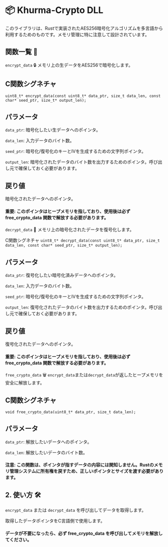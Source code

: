 # 📦 Khurma-Crypto DLL
このライブラリは、Rustで実装されたAES256暗号化アルゴリズムを多言語から利用するためのものです。メモリ管理に特に注意して設計されています。

## 関数一覧 📝
`encrypt_data` 🔒
メモリ上の生データをAES256で暗号化します。

## C関数シグネチャ
`uint8_t* encrypt_data(const uint8_t* data_ptr, size_t data_len, const char* seed_ptr, size_t* output_len);`

## パラメータ

`data_ptr`: 暗号化したい生データへのポインタ。

`data_len`: 入力データのバイト数。

`seed_ptr`: 暗号化/復号化のキーとIVを生成するための文字列ポインタ。

`output_len`: 暗号化されたデータのバイト数を出力するためのポインタ。呼び出し元で確保しておく必要があります。

## 戻り値

暗号化されたデータへのポインタ。

#### 重要: このポインタはヒープメモリを指しており、使用後は必ず free_crypto_data 関数で解放する必要があります。

`decrypt_data` 🔑
メモリ上の暗号化されたデータを復号化します。

C関数シグネチャ
`uint8_t* decrypt_data(const uint8_t* data_ptr, size_t data_len, const char* seed_ptr, size_t* output_len);`

## パラメータ

`data_ptr`: 復号化したい暗号化済みデータへのポインタ。

`data_len`: 入力データのバイト数。

`seed_ptr`: 暗号化/復号化のキーとIVを生成するための文字列ポインタ。

`output_len`: 復号化されたデータのバイト数を出力するためのポインタ。呼び出し元で確保しておく必要があります。

## 戻り値

復号化されたデータへのポインタ。

#### 重要: このポインタはヒープメモリを指しており、使用後は必ず free_crypto_data 関数で解放する必要があります。

`free_crypto_data` 🗑️
`encrypt_data`または`decrypt_data`が返したヒープメモリを安全に解放します。

## C関数シグネチャ
`void free_crypto_data(uint8_t* data_ptr, size_t data_len);`

## パラメータ

`data_ptr`: 解放したいデータへのポインタ。

`data_len`: 解放したいデータのバイト数。

#### 注意: この関数は、ポインタが指すデータの内容には関知しません。Rustのメモリ管理システムに所有権を戻すため、正しいポインタとサイズを渡す必要があります。

## 2. 使い方 🛠️
`encrypt_data` または `decrypt_data` を呼び出してデータを取得します。

取得したデータポインタをC言語側で使用します。

#### データが不要になったら、必ず free_crypto_data を呼び出してメモリを解放してください。

